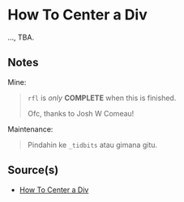 # How To Center a Div

..., TBA.

## Notes

Mine:
> `rfl` is *only* **COMPLETE** when this is finished.
>
> Ofc, thanks to Josh W Comeau!

Maintenance:
> Pindahin ke `_tidbits` atau gimana gitu.

## Source(s)

- [How To Center a Div](https://www.joshwcomeau.com/css/center-a-div/)
